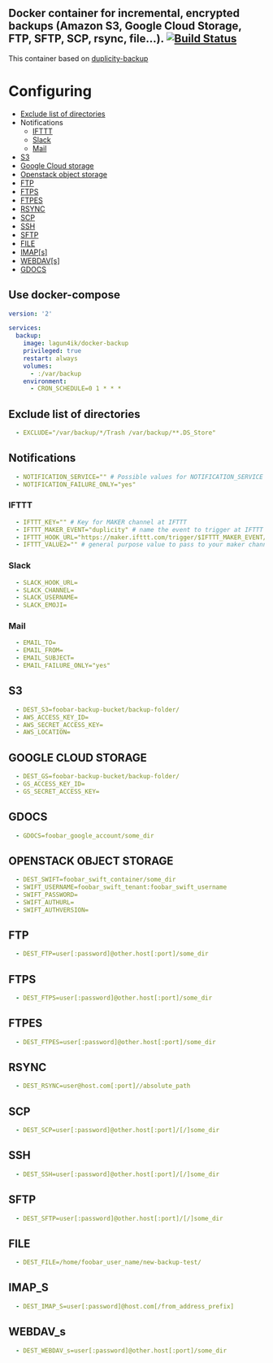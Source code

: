 Docker container for incremental, encrypted backups (Amazon S3, Google Cloud Storage, FTP, SFTP, SCP, rsync, file...). [![Build Status](https://travis-ci.org/lagun4ik/docker-backup.svg?branch=master)](https://travis-ci.org/lagun4ik/docker-backup)
-------------

This container based on [duplicity-backup](https://github.com/zertrin/duplicity-backup)

# Configuring
* [Exclude list of directories](#exclude-list-of-directories)
* Notifications
  * [IFTTT](#IFTTT)
  * [Slack](#Slack)
  * [Mail](#Mail)
* [S3](#s3)
* [Google Cloud storage](#google-cloud-storage)
* [Openstack object storage](#openstack-object-storage)
* [FTP](#ftp)
* [FTPS](#ftps)
* [FTPES](#ftpes)
* [RSYNC](#rsync)
* [SCP](#scp)
* [SSH](#ssh)
* [SFTP](#sftp)
* [FILE](#file)
* [IMAP[s]](#imap_s)
* [WEBDAV[s]](#webdav_s)
* [GDOCS](#gdocs)


## Use docker-compose
```yml
version: '2'

services:
  backup:
    image: lagun4ik/docker-backup
    privileged: true
    restart: always
    volumes:
      - :/var/backup
    environment:
      - CRON_SCHEDULE=0 1 * * *
```

## Exclude list of directories
```yml
  - EXCLUDE="/var/backup/*/Trash /var/backup/**.DS_Store"
```

## Notifications
```yml
  - NOTIFICATION_SERVICE="" # Possible values for NOTIFICATION_SERVICE are: slack, pushover, ifttt
  - NOTIFICATION_FAILURE_ONLY="yes"
```

### IFTTT
```yml
  - IFTTT_KEY="" # Key for MAKER channel at IFTTT
  - IFTTT_MAKER_EVENT="duplicity" # name the event to trigger at IFTTT Maker Channel
  - IFTTT_HOOK_URL="https://maker.ifttt.com/trigger/$IFTTT_MAKER_EVENT/with/key/$IFTTT_KEY" # ONLY change this if IFTTT changes it
  - IFTTT_VALUE2="" # general purpose value to pass to your maker channel (optional)
```

### Slack
```yml
  - SLACK_HOOK_URL=
  - SLACK_CHANNEL=
  - SLACK_USERNAME=
  - SLACK_EMOJI=
```

### Mail
```yml
  - EMAIL_TO=
  - EMAIL_FROM=
  - EMAIL_SUBJECT=
  - EMAIL_FAILURE_ONLY="yes"
```

## S3
```yml
  - DEST_S3=foobar-backup-bucket/backup-folder/
  - AWS_ACCESS_KEY_ID=
  - AWS_SECRET_ACCESS_KEY=
  - AWS_LOCATION=
```

## GOOGLE CLOUD STORAGE
```yml
  - DEST_GS=foobar-backup-bucket/backup-folder/
  - GS_ACCESS_KEY_ID=
  - GS_SECRET_ACCESS_KEY=
```

## GDOCS
```yml
  - GDOCS=foobar_google_account/some_dir
```


## OPENSTACK OBJECT STORAGE
```yml
  - DEST_SWIFT=foobar_swift_container/some_dir
  - SWIFT_USERNAME=foobar_swift_tenant:foobar_swift_username
  - SWIFT_PASSWORD=
  - SWIFT_AUTHURL=
  - SWIFT_AUTHVERSION=
```

## FTP
```yml
  - DEST_FTP=user[:password]@other.host[:port]/some_dir
```

## FTPS
```yml
  - DEST_FTPS=user[:password]@other.host[:port]/some_dir
```

## FTPES
```yml
  - DEST_FTPES=user[:password]@other.host[:port]/some_dir
```

## RSYNC
```yml
  - DEST_RSYNC=user@host.com[:port]//absolute_path
```

## SCP
```yml
  - DEST_SCP=user[:password]@other.host[:port]/[/]some_dir
```

## SSH
```yml
  - DEST_SSH=user[:password]@other.host[:port]/[/]some_dir
```

## SFTP
```yml
  - DEST_SFTP=user[:password]@other.host[:port]/[/]some_dir
```

## FILE
```yml
  - DEST_FILE=/home/foobar_user_name/new-backup-test/
```

## IMAP_S
```yml
  - DEST_IMAP_S=user[:password]@host.com[/from_address_prefix]
```

## WEBDAV_s
```yml
  - DEST_WEBDAV_s=user[:password]@other.host[:port]/some_dir
```
